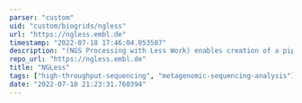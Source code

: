 ```yaml
---
parser: "custom"
uid: "custom/biogrids/ngless"
url: "https://ngless.embl.de"
timestamp: "2022-07-18 17:46:04.053507"
description: "(NGS Processing with Less Work) enables creation of a pipeline of work for all the first phase of NGS analysis until the point (inclusive) of annotation."
repo_url: "https://ngless.embl.de"
title: "NGLess"
tags: ["high-throughput-sequencing", "metagenomic-sequencing-analysis"]
date: "2022-07-18 21:23:31.760394"
---
```

